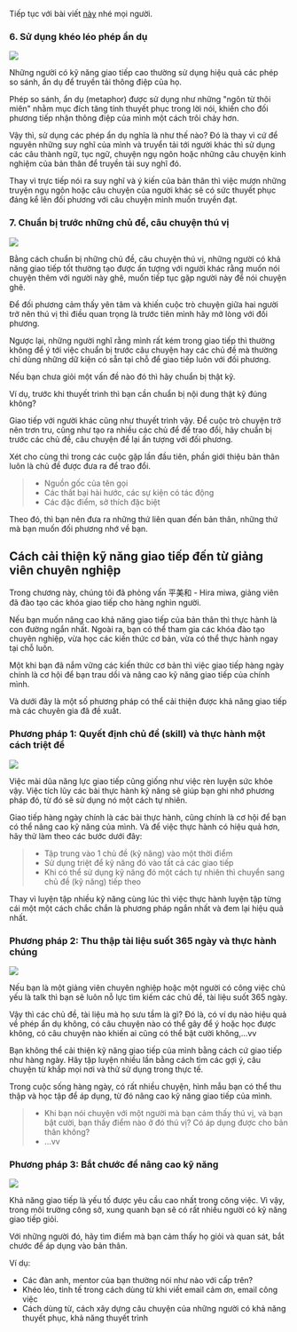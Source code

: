 Tiếp tục với bài viết [này](https://viblo.asia/p/don-gian-ma-hieu-qua-7-dac-diem-cua-nguoi-gioi-giao-tiep-va-bi-quyet-de-cai-thien-kha-nang-giao-tiep-cua-ho-la-gi-p1-jvElay6Ylkw) nhé mọi người.

### 6. Sử dụng khéo léo phép ẩn dụ

![](https://images.viblo.asia/9f0885c2-fa56-403b-b7fa-a177e067c7c6.jpg)

Những người có kỹ năng giao tiếp cao thường sử dụng hiệu quả các phép so sánh, ẩn dụ để truyền tải thông điệp của họ. 

Phép so sánh, ẩn dụ (metaphor) được sử dụng như những "ngôn từ thôi miên" nhằm mục đích tăng tính thuyết phục trong lời nói, khiến cho đối phương tiếp nhận thông điệp của mình một cách trôi chảy hơn.

Vậy thì, sử dụng các phép ẩn dụ nghĩa là như thế nào? 
Đó là thay vì cứ để nguyên những suy nghĩ của mình và truyển tải tới người khác thì sử dụng các câu thành ngữ, tục ngữ, chuyện ngụ ngôn hoặc những câu chuyện kinh nghiệm của bản thân để truyền tải suy nghĩ đó.

Thay vì trực tiếp nói ra suy nghĩ và ý kiến của bản thân thì việc mượn những truyện ngụ ngôn hoặc câu chuyện của người khác sẽ có sức thuyết phục đáng kể lên đối phương với câu chuyện mình muốn truyền đạt.

### 7. Chuẩn bị trước những chủ đề, câu chuyện thú vị

![](https://images.viblo.asia/e1e75ca9-0acb-40e2-b5b8-3ed6d1454040.png)

Bằng cách chuẩn bị những chủ đề, câu chuyện thú vị, những người có khả năng giao tiếp tốt thường tạo được ấn tượng với người khác rằng muốn nói chuyện thêm với người này ghê, muốn tiếp tục gặp người này để nói chuyện ghê.

Để đối phương cảm thấy yên tâm và khiến cuộc trò chuyện giữa hai người trở nên thú vị thì điều quan trọng là trước tiên mình hãy mở lòng với đối phương.

Ngược lại, những người nghĩ rằng mình rất kém trong giao tiếp thì thường không để ý tới việc chuẩn bị trước câu chuyện hay các chủ đề mà thường chỉ dùng những dữ kiện có sẵn tại chỗ để giao tiếp luôn với đối phương.

Nếu bạn chưa giỏi một vấn đề nào đó thì hãy chuẩn bị thật kỹ.

Ví dụ, trước khi thuyết trình thì bạn cần chuẩn bị nội dung thật kỹ đúng không? 

Giao tiếp với người khác cũng như thuyết trình vậy. Để cuộc trò chuyện trở nên trơn tru, cũng như tạo ra nhiều các chủ để để trao đổi, hãy chuẩn bị trước các chủ đề, câu chuyện để lại ấn tượng với đối phương.

Xét cho cùng thì trong các cuộc gặp lần đầu tiên, phần giới thiệu bản thân luôn là chủ đề được đưa ra để trao đổi.
> - Nguồn gốc của tên gọi
> - Các thất bại hài hước, các sự kiện có tác động
> - Các đặc điểm, sở thích đặc biệt

Theo đó, thì bạn nên đưa ra những thứ liên quan đến bản thân, những thứ mà bạn muốn đối phương nhớ về bạn.

## Cách cải thiện kỹ năng giao tiếp đến từ giảng viên chuyên nghiệp

Trong chương này, chúng tôi đã phỏng vấn 平美和 - Hira miwa, giảng viên đã đào tạo các khóa giao tiếp cho hàng nghìn người. 

Nếu bạn muốn nâng cao khả năng giao tiếp của bản thân thì thực hành là con đường ngắn nhất. Ngoài ra, bạn có thể tham gia các khóa đào tạo chuyên nghiệp, vừa học các kiến thức cơ bản, vừa có thể thực hành ngay tại chỗ luôn.

Một khi bạn đã nắm vững các kiến thức cơ bản thì việc giao tiếp hàng ngày chính là cơ hội để bạn trau dồi và nâng cao kỹ năng giao tiếp của chính mình.

Và dưới đây là một số phương pháp có thể cải thiện được khả năng giao tiếp mà các chuyên gia đã đề xuất.

### Phương pháp 1: Quyết định chủ đề (skill) và thực hành một cách triệt để

![](https://images.viblo.asia/8b3b743e-149b-4aba-b141-fa7959500f4b.png)

Việc mài dũa năng lực giao tiếp cũng giống như việc rèn luyện sức khỏe vậy. Việc tích lũy các bài thực hành kỹ năng sẽ giúp bạn ghi nhớ phương pháp đó, từ đó sẽ sử dụng nó một cách tự nhiên. 

Giao tiếp hàng ngày chính là các bài thực hành, cũng chính là cơ hội để bạn có thể nâng cao kỹ năng của mình. Và để việc thực hành có hiệu quả hơn, hãy thử làm theo các bước dưới đây:

> - Tập trung vào 1 chủ đề (kỹ năng) vào một thời điểm
> - Sử dụng triệt để kỹ năng đó vào tất cả các giao tiếp
> - Khi có thể sử dụng kỹ năng đó một cách tự nhiên thì chuyển sang chủ đề (kỹ năng) tiếp theo

Thay vì luyện tập nhiều kỹ năng cùng lúc thì việc thực hành luyện tập từng cái một một cách chắc chắn là phương pháp ngắn nhất và đem lại hiệu quả nhất.

### Phương pháp 2: Thu thập tài liệu suốt 365 ngày và thực hành chúng

![](https://images.viblo.asia/f34480a0-a6c4-4f88-8b0e-89922e1ee3ec.png)

Nếu bạn là một giảng viên chuyên nghiệp hoặc một người có công việc chủ yếu là talk thì bạn sẽ luôn nỗ lực tìm kiếm các chủ đề, tài liệu suốt 365 ngày.

Vậy thì các chủ đề, tài liệu mà họ sưu tầm là gì? Đó là, có ví dụ nào hiệu quả về phép ẩn dụ không, có câu chuyện nào có thể gây để ý hoặc học được không, có câu chuyện nào khiến ai cũng có thể bật cười không,...vv

Bạn không thể cải thiện kỹ năng giao tiếp của mình bằng cách cứ giao tiếp như hàng ngày. Hãy tập luyện nhiều lần bằng cách tìm các gợi ý, câu chuyện từ khắp mọi nơi và thử sử dụng trong thực tế.

Trong cuộc sống hàng ngày, có rất nhiều chuyện, hình mẫu bạn có thể thu thập và học tập để áp dụng, từ đó nâng cao kỹ năng giao tiếp của mình.

> - Khi bạn nói chuyện với một người mà bạn cảm thấy thú vị, và bạn bật cười, bạn thấy điểm nào ở đó thú vị? Có áp dụng được cho bản thân không?
> - ...vv

### Phương pháp 3: Bắt chước để nâng cao kỹ năng

![](https://images.viblo.asia/d86f910f-998e-4eba-9ece-17e2e2392d82.png)

Khả năng giao tiếp là yếu tố được yêu cầu cao nhất trong công việc. Vì vậy, trong môi trường công sở, xung quanh bạn sẽ có rất nhiều người có kỹ năng giao tiếp giỏi. 

Với những người đó, hãy tìm điểm mà bạn cảm thấy họ giỏi và quan sát, bắt chước để áp dụng vào bản thân.

 Ví dụ:
 - Các đàn anh, mentor của bạn thường nói như nào với cấp trên?
 - Khéo léo, tinh tế trong cách dùng từ khi viết email cảm ơn, email công việc
 - Cách dùng từ, cách xây dựng câu chuyện của những người có khả năng thuyết phục, khả năng thuyết trình